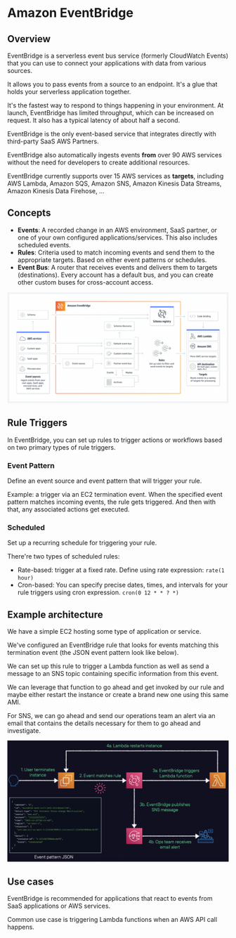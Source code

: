 # Amazon EventBridge

## Overview

EventBridge is a serverless event bus service (formerly CloudWatch Events) that you can use to connect your applications with data from various sources. 

It allows you to pass events from a source to an endpoint. It's a glue that holds your serverless application together.

It's the fastest way to respond to things happening in your environment. At launch, EventBridge has limited throughput, which can be increased on request. It also has a typical latency of about half a second.

EventBridge is the only event-based service that integrates directly with third-party SaaS AWS Partners.

EventBridge also automatically ingests events **from** over 90 AWS services without the need for developers to create additional resources.

EventBridge currently supports over 15 AWS services as **targets**, including AWS Lambda, Amazon SQS, Amazon SNS, Amazon Kinesis Data Streams, Amazon Kinesis Data Firehose, ...


## Concepts

- **Events**: A recorded change in an AWS environment, SaaS partner, or one of your own configured applications/services. This also includes scheduled events.
- **Rules**: Criteria used to match incoming events and send them to the appropriate targets. Based on either event patterns or schedules.
- **Event Bus**: A router that receives events and delivers them to targets (destinations). Every account has a default bus, and you can create other custom buses for cross-account access.

![](images/evb.png)


## Rule Triggers

In EventBridge, you can set up rules to trigger actions
or workflows based on two primary types of rule triggers.

### Event Pattern

Define an event source and event pattern that will trigger your rule.

Example: a trigger via an EC2 termination event. When the specified event pattern matches incoming events, the rule gets triggered. And then with that, any associated actions get executed.

### Scheduled

Set up a recurring schedule for triggering your rule.

There're two types of scheduled rules:
- Rate-based: trigger at a fixed rate. Define using rate expression: `rate(1 hour)`
- Cron-based: You can specify precise dates, times,
and intervals for your rule triggers using cron expression. `cron(0 12 * * ? *)`


## Example architecture

We have a simple EC2 hosting some type
of application or service.

We've configured an EventBridge rule that looks for events
matching this termination event (the JSON event pattern look like below).

We can set up this rule
to trigger a Lambda function as well as send a message
to an SNS topic containing specific information
from this event.

We can leverage that function
to go ahead and get invoked by our rule
and maybe either restart the instance
or create a brand new one using this same AMI.

For SNS, we can go ahead
and send our operations team an alert via an email
that contains the details necessary for them
to go ahead and investigate.

![](images/event-bridge-arch.png)


## Use cases

EventBridge is recommended for applications that react to events from SaaS applications or AWS services.

Common use case is triggering Lambda functions when an AWS API call happens.
